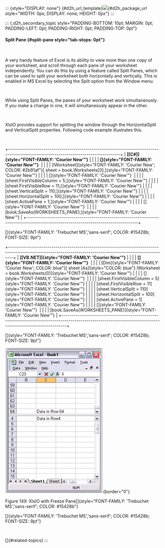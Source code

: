 ::: {style="DISPLAY: none"}
[](ms-xhelp:///?Id=d2h_url_template){#d2h_url_template}![](!package_url!){#d2h_package_url style="WIDTH: 0px; DISPLAY: none; HEIGHT: 0px"}
:::

::: {.d2h_secondary_topic style="PADDING-BOTTOM: 10pt; MARGIN: 0pt; PADDING-LEFT: 0pt; PADDING-RIGHT: 0pt; PADDING-TOP: 0pt"}
#### Split Pane {#split-pane style="tab-stops: 0pt"}

 

A very handy feature of Excel is its ability to view more than one copy of your worksheet, and scroll through each pane of your worksheet independently. You can do this by using a feature called Split Panes, which can be used to split your worksheet both horizontally and vertically. This is enabled in MS Excel by selecting the Split option from the Window menu.

 

While using Split Panes, the panes of your worksheet work simultaneously. If you make a change in one, it will simultaneously appear in the other.

 

XlsIO provides support for splitting the window through the HorizontalSplit and VerticalSplit properties. Following code example illustrates this.

 

+--------------------------------------------------------------------------------------------------------------------------------------+
| **[\[C#\]]{style="FONT-FAMILY: 'Courier New'"}**                                                                                     |
|                                                                                                                                      |
| **[]{style="FONT-FAMILY: 'Courier New'"}**                                                                                           |
|                                                                                                                                      |
| [IWorksheet]{style="FONT-FAMILY: 'Courier New'; COLOR: #2b91af"}[ sheet = book.Worksheets\[0\];]{style="FONT-FAMILY: 'Courier New'"} |
|                                                                                                                                      |
| []{style="FONT-FAMILY: 'Courier New'"}                                                                                               |
|                                                                                                                                      |
| [sheet.FirstVisibleColumn = 5;]{style="FONT-FAMILY: 'Courier New'"}                                                                  |
|                                                                                                                                      |
| [sheet.FirstVisibleRow = 11;]{style="FONT-FAMILY: 'Courier New'"}                                                                    |
|                                                                                                                                      |
| [sheet.VerticalSplit = 110;]{style="FONT-FAMILY: 'Courier New'"}                                                                     |
|                                                                                                                                      |
| [sheet.HorizontalSplit = 100;]{style="FONT-FAMILY: 'Courier New'"}                                                                   |
|                                                                                                                                      |
| [sheet.ActivePane = 1;]{style="FONT-FAMILY: 'Courier New'"}                                                                          |
|                                                                                                                                      |
| []{style="FONT-FAMILY: 'Courier New'"}                                                                                               |
|                                                                                                                                      |
| [book.SaveAs(WORKSHEETS_PANE);]{style="FONT-FAMILY: 'Courier New'"}                                                                  |
+--------------------------------------------------------------------------------------------------------------------------------------+

[]{style="FONT-FAMILY: 'Trebuchet MS','sans-serif'; COLOR: #15428b; FONT-SIZE: 9pt"} 

+--------------------------------------------------------------------------------------------------------------------------------------------------------------+
| **[\[VB.NET\]]{style="FONT-FAMILY: 'Courier New'"}**                                                                                                         |
|                                                                                                                                                              |
| **[]{style="FONT-FAMILY: 'Courier New'"}**                                                                                                                   |
|                                                                                                                                                              |
| [Dim]{style="FONT-FAMILY: 'Courier New'; COLOR: blue"}[ sheet [As]{style="COLOR: blue"} IWorksheet = book.Worksheets(0)]{style="FONT-FAMILY: 'Courier New'"} |
|                                                                                                                                                              |
| []{style="FONT-FAMILY: 'Courier New'"}                                                                                                                       |
|                                                                                                                                                              |
| [sheet.FirstVisibleColumn = 5]{style="FONT-FAMILY: 'Courier New'"}                                                                                           |
|                                                                                                                                                              |
| [sheet.FirstVisibleRow = 11]{style="FONT-FAMILY: 'Courier New'"}                                                                                             |
|                                                                                                                                                              |
| [sheet.VerticalSplit = 110]{style="FONT-FAMILY: 'Courier New'"}                                                                                              |
|                                                                                                                                                              |
| [sheet.HorizontalSplit = 100]{style="FONT-FAMILY: 'Courier New'"}                                                                                            |
|                                                                                                                                                              |
| [sheet.ActivePane = 1]{style="FONT-FAMILY: 'Courier New'"}                                                                                                   |
|                                                                                                                                                              |
| []{style="FONT-FAMILY: 'Courier New'"}                                                                                                                       |
|                                                                                                                                                              |
| [book.SaveAs(WORKSHEETS_PANE)]{style="FONT-FAMILY: 'Courier New'"}                                                                                           |
+--------------------------------------------------------------------------------------------------------------------------------------------------------------+

[]{style="FONT-FAMILY: 'Trebuchet MS','sans-serif'; COLOR: #15428b; FONT-SIZE: 9pt"} 

![](ImagesExt/image47_169.jpg){border="0"}

Figure 149: XlsIO with Freeze Pane[]{style="FONT-FAMILY: 'Trebuchet MS','sans-serif'; COLOR: #15428b"}

[]{style="FONT-FAMILY: 'Trebuchet MS','sans-serif'; COLOR: #15428b; FONT-SIZE: 9pt"} 

 

[]{#related-topics}
:::
